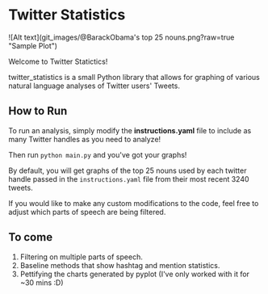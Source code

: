 # Twitter Statistics

![Alt text](git_images/@BarackObama's top 25 nouns.png?raw=true "Sample Plot")

Welcome to Twitter Statictics!

twitter_statistics is a small Python library that allows for graphing
of various natural language analyses of Twitter users' Tweets.

## How to Run

To run an analysis, simply modify the **instructions.yaml** file to include
as many Twitter handles as you need to analyze!

Then run `python main.py` and you've got your graphs!

By default, you will get graphs of the top 25 nouns used by each twitter handle
passed in the `instructions.yaml` file from their most recent 3240 tweets.

If you would like to make any custom modifications to the code, feel free to
adjust which parts of speech are being filtered.

## To come

1. Filtering on multiple parts of speech.
2. Baseline methods that show hashtag and mention statistics.
3. Pettifying the charts generated by pyplot (I've only worked with it for ~30 mins :D)
